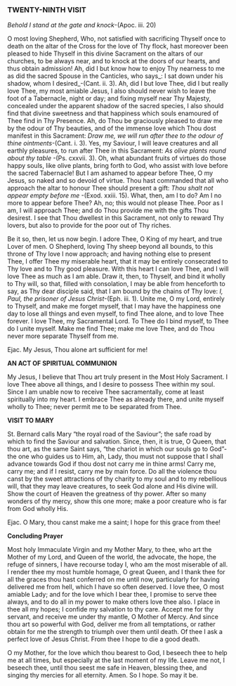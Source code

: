 
### TWENTY-NINTH VISIT

_Behold I stand at the gate and knock_-(Apoc. iii. 20)

O most loving Shepherd, Who, not satisfied with sacrificing Thyself once to death on the altar of the Cross for the love of Thy flock, hast moreover been pleased to hide Thyself in this divine Sacrament on the altars of our churches, to be always near, and to knock at the doors of our hearts, and thus obtain admission! Ah, did I but know how to enjoy Thy nearness to me as did the sacred Spouse in the Canticles, who says_: I sat down under his shadow, whom I desired_-(Cant. ii. 3). Ah, did I but love Thee, did I but really love Thee, my most amiable Jesus, I also should never wish to leave the foot of a Tabernacle, night or day; and fixing myself near Thy Majesty, concealed under the apparent shadow of the sacred species, I also should find that divine sweetness and that happiness which souls enamoured of Thee find in Thy Presence. Ah, do Thou be graciously pleased to draw me by the odour of Thy beauties, and of the immense love which Thou dost manifest in this Sacrament: _Draw me, we will run after thee to the odour of thine ointments_-(Cant. i. 3). Yes, my Saviour, I will leave creatures and all earthly pleasures, to run after Thee in this Sacrament: _As olive plants round about thy table_ -(Ps. cxxvii. 3). Oh, what abundant fruits of virtues do those happy souls, like olive plants, bring forth to God, who assist with love before the sacred Tabernacle! But I am ashamed to appear before Thee, O my Jesus, so naked and so devoid of virtue. Thou hast commanded that all who approach the altar to honour Thee should present a gift: _Thou shalt not appear empty before me_ -(Exod. xxiii. 15). What, then, am I to do? Am I no more to appear before Thee? Ah, no; this would not please Thee. Poor as I am, I will approach Thee; and do Thou provide me with the gifts Thou desirest. I see that Thou dwellest in this Sacrament, not only to reward Thy lovers, but also to provide for the poor out of Thy riches.

Be it so, then, let us now begin. I adore Thee, O King of my heart, and true Lover of men. O Shepherd, loving Thy sheep beyond all bounds, to this throne of Thy love I now approach; and having nothing else to present Thee, I offer Thee my miserable heart, that it may be entirely consecrated to Thy love and to Thy good pleasure. With this heart I can love Thee, and I will love Thee as much as I am able. Draw it, then, to Thyself, and bind it wholly to Thy will, so that, filled with consolation, I may be able from henceforth to say, as Thy dear disciple said, that I am bound by the chains of Thy love: _I, Paul, the prisoner of Jesus Christ_-(Eph. iii. 1). Unite me, O my Lord, entirely to Thyself, and make me forget myself, that I may have the happiness one day to lose all things and even myself, to find Thee alone, and to love Thee forever. I love Thee, my Sacramental Lord. To Thee do I bind myself, to Thee do I unite myself. Make me find Thee; make me love Thee, and do Thou never more separate Thyself from me.

Ejac. My Jesus, Thou alone art sufficient for me!

**AN ACT OF SPIRITUAL COMMUNION**

My Jesus, I believe that Thou art truly present in the Most Holy Sacrament. I love Thee above all things, and I desire to possess Thee within my soul. Since I am unable now to receive Thee sacramentally, come at least spiritually into my heart. I embrace Thee as already there, and unite myself wholly to Thee; never permit me to be separated from Thee.

**VISIT TO MARY**

St. Bernard calls Mary “the royal road of the Saviour”; the safe road by which to find the Saviour and salvation. Since, then, it is true, O Queen, that thou art, as the same Saint says, “the chariot in which our souls go to God”-the one who guides us to Him, ah, Lady, thou must not suppose that I shall advance towards God if thou dost not carry me in thine arms! Carry me, carry me; and if I resist, carry me by main force. Do all the violence thou canst by the sweet attractions of thy charity to my soul and to my rebellious will, that they may leave creatures, to seek God alone and His divine will. Show the court of Heaven the greatness of thy power. After so many wonders of thy mercy, show this one more; make a poor creature who is far from God wholly His.

Ejac. O Mary, thou canst make me a saint; I hope for this grace from thee!

**Concluding Prayer**

Most holy Immaculate Virgin and my Mother Mary, to thee, who art the Mother of my Lord, and Queen of the world, the advocate, the hope, the refuge of sinners, I have recourse today I, who am the most miserable of all. I render thee my most humble homage, O great Queen, and I thank thee for all the graces thou hast conferred on me until now, particularly for having delivered me from hell, which I have so often deserved. I love thee, O most amiable Lady; and for the love which I bear thee, I promise to serve thee always, and to do all in my power to make others love thee also. I place in thee all my hopes; I confide my salvation to thy care. Accept me for thy servant, and receive me under thy mantle, O Mother of Mercy. And since thou art so powerful with God, deliver me from all temptations, or rather obtain for me the strength to triumph over them until death. Of thee I ask a perfect love of Jesus Christ. From thee I hope to die a good death.

O my Mother, for the love which thou bearest to God, I beseech thee to help me at all times, but especially at the last moment of my life. Leave me not, I beseech thee, until thou seest me safe in Heaven, blessing thee, and singing thy mercies for all eternity. Amen. So I hope. So may it be.

